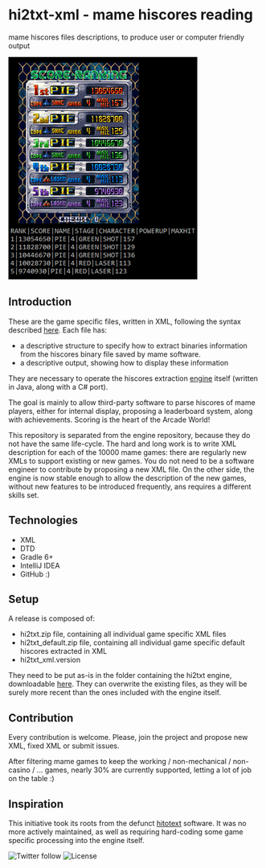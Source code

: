 # hi2txt-xml - mame hiscores reading
mame hiscores files descriptions, to produce user or computer friendly output

![scores extraction](scores.png)

## Introduction
These are the game specific files, written in XML, following the syntax described [here](http://greatstone.free.fr/hi2txt/doc/xml.html).
Each file has:
* a descriptive structure to specify how to extract binaries information from the hiscores binary file saved by mame software.
* a descriptive output, showing how to display these information 

They are necessary to operate the hiscores extraction [engine](http://greatstone.free.fr/hi2txt) itself (written in Java, along with a C# port).

The goal is mainly to allow third-party software to parse hiscores of mame players, either for internal display, proposing a leaderboard system, along with achievements.
Scoring is the heart of the Arcade World!   

This repository is separated from the engine repository, because they do not have the same life-cycle.
The hard and long work is to write XML description for each of the 10000 mame games: there are regularly new XMLs to support existing or new games. You do not need to be a software engineer to contribute by proposing a new XML file.
On the other side, the engine is now stable enough to allow the description of the new games, without new features to be introduced frequently, ans requires a different skills set.  

## Technologies
* XML
* DTD
* Gradle 6+
* IntelliJ IDEA
* GitHub :)

## Setup
A release is composed of:
* hi2txt.zip file, containing all individual game specific XML files
* hi2txt_default.zip file, containing all individual game specific default hiscores extracted in XML
* hi2txt_xml.version

They need to be put as-is in the folder containing the hi2txt engine, downloadable [here](http://greatstone.free.fr/hi2txt/).
They can overwrite the existing files, as they will be surely more recent than the ones included with the engine itself.
 
 ## Contribution
 Every contribution is welcome. Please, join the project and propose new XML, fixed XML or submit issues.
 
 After filtering mame games to keep the working / non-mechanical / non-casino / ... games, nearly 30% are currently supported, letting a lot of job on the table :)  
 
 ## Inspiration
 This initiative took its roots from the defunct [hitotext](https://sourceforge.net/projects/hitotext/) software.
 It was no more actively maintained, as well as requiring hard-coding some game specific processing into the engine itself.
     
 ![Twitter follow](https://img.shields.io/twitter/follow/hi2txt?label=Follow&style=social)
 ![License](https://img.shields.io/github/license/GreatStoneEx/hi2txt-xml)